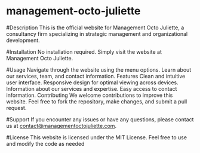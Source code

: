 # management-octo-juliette
#Description
This is the official website for Management Octo Juliette, a consultancy firm specializing in strategic management and organizational development.

#Installation
No installation required. Simply visit the website at Management Octo Juliette.

#Usage
Navigate through the website using the menu options.
Learn about our services, team, and contact information.
Features
Clean and intuitive user interface.
Responsive design for optimal viewing across devices.
Information about our services and expertise.
Easy access to contact information.
Contributing
We welcome contributions to improve this website. Feel free to fork the repository, make changes, and submit a pull request.

#Support
If you encounter any issues or have any questions, please contact us at contact@managementoctojuliette.com.

#License
This website is licensed under the MIT License. Feel free to use and modify the code as needed

